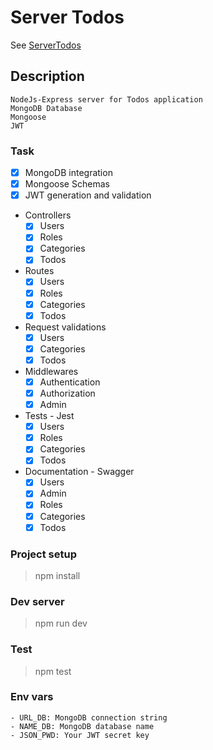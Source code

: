 # Server Todos
See [ServerTodos](https://server-todos.herokuapp.com/api/)

## Description

```
NodeJs-Express server for Todos application
MongoDB Database
Mongoose
JWT
```

### Task

- [x] MongoDB integration
- [x] Mongoose Schemas
- [x] JWT generation and validation
- Controllers
  - [x] Users
  - [x] Roles
  - [x] Categories
  - [x] Todos
- Routes
  - [x] Users
  - [x] Roles
  - [x] Categories
  - [x] Todos
- Request validations
  - [x] Users
  - [x] Categories
  - [x] Todos
- Middlewares
  - [x] Authentication
  - [x] Authorization
  - [x] Admin
- Tests - Jest
  - [x] Users
  - [x] Roles
  - [x] Categories
  - [x] Todos
- Documentation - Swagger
  - [x] Users
  - [x] Admin
  - [x] Roles
  - [x] Categories
  - [x] Todos

### Project setup
> npm install

### Dev server
> npm run dev

### Test
> npm test

### Env vars
```
- URL_DB: MongoDB connection string
- NAME_DB: MongoDB database name
- JSON_PWD: Your JWT secret key
```
